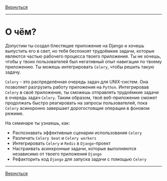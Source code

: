 [Вернуться][main]

---

# О чём?

Допустим ты создал блестящее приложение на Django и хочешь выпустить его в свет, но тебя беспокоят трудоёмкие задачи,
которые являются частью рабочего процесса твоего приложения. Ты не хочешь, чтобы у твоих пользователей был негативный
опыт навигации по твоему приложению. Ты можешь интегрировать `Celery`, чтобы решить такую задачу.

`Celery` - это распределённая очередь задач для UNIX-систем. Она позволяет разгрузить работу приложения на `Python`.
Интегрировав `Celery` в своё приложение, ты сможешь отправлять трудоёмкие задачи в очередь задач `Celery`.
Таким образом, твоё веб-приложение сможет продолжать быстро реагировать на запросы пользователей, пока `Celery`
асинхронно завершает дорогостоящие операции в фоновом режиме.

На семинаре ты узнаешь, как:

- Распознавать эффективные сценарии использования `Celery`
- Различать `Celery beat` и `Celery workers`
- Интегрировать `Celery` и `Redis` в `Django`-проект
- Настраивать асинхронные задачи, которые выполняются независимо от твоего приложения `Django`
- Рефакторить код `Django` для запуска задачи с помощью `Celery`

---

[Вернуться][main]

[main]: ../../README.md "содержание"
